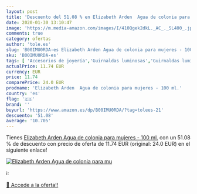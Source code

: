 ```yaml
---
layout: post
title: 'Descuento del 51.08 % en Elizabeth Arden  Agua de colonia para mu'
date: 2020-01-30 13:10:47
image: 'https://m.media-amazon.com/images/I/410Qgek2dkL._AC_._SL400_.jpg'
comments: true
category: ofertas
author: 'tole.es'
slug: 'B00IMU0RDA-es Elizabeth Arden Agua de colonia para mujeres - 100 ml.'
sku: 'B00IMU0RDA-es'
tags: [ 'Accesorios de joyería','Guirnaldas luminosas','Guirnaldas luminosas de interior','Iluminación','Joyería','Limpieza y cuidado de joyas','agua','colonia','de', ]
actualPrice: 11.74 EUR
currency: EUR
price: 11.74
comparePrice: 24.0 EUR
prodname: 'Elizabeth Arden  Agua de colonia para mujeres - 100 ml.'
country: 'es'
flag: '🇪🇸'
brand: ''
buyurl: 'https://www.amazon.es/dp/B00IMU0RDA/?tag=tolees-21'
descuento: '51.08'
average: '10.705'
---
```


Tienes [Elizabeth Arden  Agua de colonia para mujeres - 100 ml.](https://www.amazon.es/dp/B00IMU0RDA/?tag=tolees-21) con un 51.08 % de descuento con precio de oferta de 11.74 EUR (original: 24.0 EUR) en el siguiente enlace!

[![Elizabeth Arden  Agua de colonia para mu](https://m.media-amazon.com/images/I/410Qgek2dkL._AC_._SL400_.jpg)](https://www.amazon.es/dp/B00IMU0RDA/?tag=tolees-21)

ℹ️:


[🛒 Accede a la oferta!!](https://www.amazon.es/dp/B00IMU0RDA/?tag=tolees-21)
